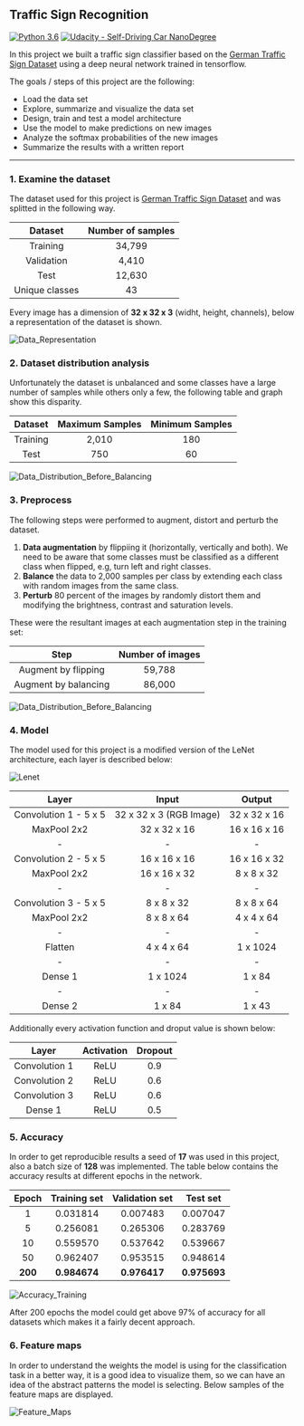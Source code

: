 ## Traffic Sign Recognition
[![Python 3.6](https://img.shields.io/badge/python-3.6-blue.svg)](https://www.python.org/downloads/release/python-360/)
[![Udacity - Self-Driving Car NanoDegree](https://s3.amazonaws.com/udacity-sdc/github/shield-carnd.svg)](http://www.udacity.com/drive)


In this project we built a traffic sign classifier based on the [German Traffic Sign Dataset](http://benchmark.ini.rub.de/?section=gtsrb&subsection=dataset) using a deep neural network trained in tensorflow.


The goals / steps of this project are the following:
* Load the data set
* Explore, summarize and visualize the data set
* Design, train and test a model architecture
* Use the model to make predictions on new images
* Analyze the softmax probabilities of the new images
* Summarize the results with a written report

---

### 1. Examine the dataset

The dataset used for this project is [German Traffic Sign Dataset](http://benchmark.ini.rub.de/?section=gtsrb&subsection=dataset) and was splitted in the following way.

| Dataset         	|     Number of samples	        | 
|:-----------------:|:-----------------------------:| 
| Training        |   		34,799		  	| 
| Validation      |  	    4,410         |
| Test				    |				12,630				|
| Unique classes	|				43			    	|

Every image has a dimension of **32 x 32 x 3** (widht, height, channels), below a representation of the dataset is shown.

![Data_Representation](https://github.com/ajimenezjulio/P3_Traffic_Sign_Recognition/blob/master/Markdown/Data_Representation.png)


### 2. Dataset distribution analysis

Unfortunately the dataset is unbalanced and some classes have a large number of samples while others only a few, the following table and graph show this disparity.

| Dataset         	|   Maximum Samples	   |   Minimum Samples	   | 
|:-----------------:|:--------------------:|:---------------------:| 
| Training        |  2,010  |  180  |
| Test            |  750    |  60  |

![Data_Distribution_Before_Balancing](https://github.com/ajimenezjulio/P3_Traffic_Sign_Recognition/blob/master/Markdown/Data_Distribution_Before_Balancing.png)


### 3. Preprocess

The following steps were performed to augment, distort and perturb the dataset.

1. **Data augmentation** by flippiing it (horizontally, vertically and both). We need to be aware that some classes must be classified as a different class when flipped, e.g, turn left and right classes.
1. **Balance** the data to 2,000 samples per class by extending each class with random images from the same class.
1. **Perturb** 80 percent of the images by randomly distort them and modifying the brightness, contrast and saturation levels.

These were the resultant images at each augmentation step in the training set:

| Step       	|     Number of images	        | 
|:-----------------:|:-----------------------:| 
| Augment by flipping       |   		59,788		  	| 
| Augment by balancing      |  	    86,000        |

![Data_Distribution_Before_Balancing](https://github.com/ajimenezjulio/P3_Traffic_Sign_Recognition/blob/master/Markdown/Data_Distribution_After_Balancing.png)


### 4. Model

The model used for this project is a modified version of the LeNet architecture, each layer is described below:

![Lenet](https://github.com/ajimenezjulio/P3_Traffic_Sign_Recognition/blob/master/Markdown/Lenet.png)

| Layer       	    |     Input	        |     Output	        | 
|:-----------------:|:-----------------:|:-------------------:|
| Convolution 1 - 5 x 5    | 32 x 32 x 3 (RGB Image) |  32 x 32 x 16 |
| MaxPool 2x2    | 32 x 32 x 16 |  16 x 16 x 16 |
| - | - | - |
| Convolution 2 - 5 x 5    | 16 x 16 x 16 |  16 x 16 x 32 |
| MaxPool 2x2    | 16 x 16 x 32 |  8 x 8 x 32 |
| - | - | - |
| Convolution 3 - 5 x 5    | 8 x 8 x 32 |  8 x 8 x 64 |
| MaxPool 2x2    | 8 x 8 x 64 |  4 x 4 x 64 |
| - | - | - |
| Flatten    | 4 x 4 x 64 |  1 x 1024 |
| - | - | - |
| Dense 1   |1 x 1024 |  1 x 84 |
| - | - | - |
| Dense 2   |1 x 84 |  1 x 43 |

Additionally every activation function and droput value is shown below:

| Layer       	    |     Activation	        |     Dropout	        | 
|:-----------------:|:-----------------:|:-------------------:|
| Convolution 1    | ReLU | 0.9 |
| Convolution 2    | ReLU | 0.6 |
| Convolution 3    | ReLU | 0.6 |
| Dense 1    | ReLU | 0.5 |


### 5. Accuracy

In order to get reproducible results a seed of **17** was used in this project, also a batch size of **128** was implemented. The table below contains the accuracy results at different epochs in the network.

| Epoch | Training set | Validation set | Test set |
|:-----:|:------------:|:--------------:|:--------:|
| 1 | 0.031814 | 0.007483 | 0.007047 |
| 5 | 0.256081 | 0.265306 | 0.283769 |
| 10 | 0.559570 | 0.537642 | 0.539667 |
| 50 | 0.962407 | 0.953515 | 0.948614 |
| **200** | **0.984674** | **0.976417** | **0.975693** |

![Accuracy_Training](https://github.com/ajimenezjulio/P3_Traffic_Sign_Recognition/blob/master/Results/3conv-2fc%203-16-32-64-1024-84-43__0.0005_128_Final.jpeg)

After 200 epochs the model could get above 97% of accuracy for all datasets which makes it a fairly decent approach.

### 6. Feature maps

In order to understand the weights the model is using for the classification task in a better way, it is a good idea to visualize them, so we can have an idea of the abstract patterns the model is selecting. Below samples of the feature maps are displayed.

![Feature_Maps](https://github.com/ajimenezjulio/P3_Traffic_Sign_Recognition/blob/master/Markdown/Feature_Maps.png)
